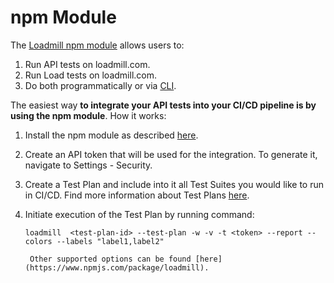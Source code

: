 # npm Module

The [Loadmill npm module](https://www.npmjs.com/package/loadmill) allows users to:

1. Run API tests on loadmill.com.
2. Run Load tests on loadmill.com.
3. Do both programmatically or via [CLI](https://www.npmjs.com/package/loadmill#cli).

The easiest way **to integrate your API tests into your CI/CD pipeline is by using the npm module**. How it works:

1. Install the npm module as described [here](https://www.npmjs.com/package/loadmill). 
2. Create an API token that will be used for the integration. To generate it, navigate to Settings - Security. 
3. Create a Test Plan and include into it all Test Suites you would like to run in CI/CD. Find more information about Test Plans [here](https://docs.loadmill.com/api-testing/test-plan). 
4. Initiate execution of the Test Plan by running command: 

   ```text
   loadmill  <test-plan-id> --test-plan -w -v -t <token> --report --colors --labels "label1,label2"
   ```

        Other supported options can be found [here](https://www.npmjs.com/package/loadmill). 

